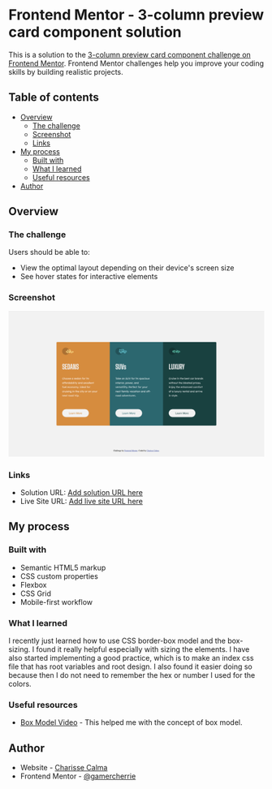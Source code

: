 # Frontend Mentor - 3-column preview card component solution

This is a solution to the [3-column preview card component challenge on Frontend Mentor](https://www.frontendmentor.io/challenges/3column-preview-card-component-pH92eAR2-). Frontend Mentor challenges help you improve your coding skills by building realistic projects. 

## Table of contents

- [Overview](#overview)
  - [The challenge](#the-challenge)
  - [Screenshot](#screenshot)
  - [Links](#links)
- [My process](#my-process)
  - [Built with](#built-with)
  - [What I learned](#what-i-learned)
  - [Useful resources](#useful-resources)
- [Author](#author)

## Overview

### The challenge

Users should be able to:

- View the optimal layout depending on their device's screen size
- See hover states for interactive elements

### Screenshot

![](./images/projectScreenshot.png)

### Links

- Solution URL: [Add solution URL here](https://your-solution-url.com)
- Live Site URL: [Add live site URL here](https://your-live-site-url.com)

## My process

### Built with

- Semantic HTML5 markup
- CSS custom properties
- Flexbox
- CSS Grid
- Mobile-first workflow


### What I learned
  I recently just learned how to use CSS border-box model and the box-sizing. I found it really helpful especially with sizing
  the elements. I have also started implementing a good practice, which is to make an index css file that has root variables and
  root design. I also found it easier doing so because then I do not need to remember the hex or number I used for the colors.



### Useful resources

- [Box Model Video](https://www.youtube.com/watch?v=rIO5326FgPE) - This helped me with the concept of box model.

## Author

- Website - [Charisse Calma](https://charissec.me)
- Frontend Mentor - [@gamercherrie](https://www.frontendmentor.io/profile/gamercherrie)

